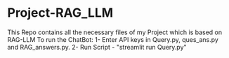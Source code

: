# Project-RAG_LLM
This Repo contains all the necessary files of my Project which is based on RAG-LLM
To run the ChatBot:
1- Enter API keys in Query.py, ques_ans.py and RAG_answers.py.
2- Run Script - "streamlit run Query.py"

